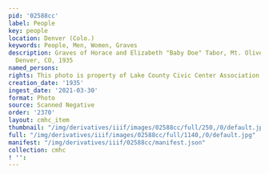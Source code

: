 ```yaml
---
pid: '02588cc'
label: People
key: people
location: Denver (Colo.)
keywords: People, Men, Women, Graves
description: Graves of Horace and Elizabeth "Baby Doe" Tabor, Mt. Olivet cemetery,
  Denver, CO, 1935
named_persons: 
rights: This photo is property of Lake County Civic Center Association.
creation_date: '1935'
ingest_date: '2021-03-30'
format: Photo
source: Scanned Negative
order: '2370'
layout: cmhc_item
thumbnail: "/img/derivatives/iiif/images/02588cc/full/250,/0/default.jpg"
full: "/img/derivatives/iiif/images/02588cc/full/1140,/0/default.jpg"
manifest: "/img/derivatives/iiif/02588cc/manifest.json"
collection: cmhc
! '': 
---
```

